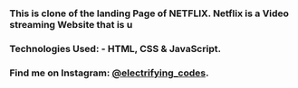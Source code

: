 ### This is clone of the landing Page of NETFLIX. Netflix is a Video streaming Website that is u

### Technologies Used: - HTML, CSS & JavaScript.

### Find me on Instagram: [@electrifying_codes][instagram].

[instagram]: https://www.instagram.com/electrifying_codes
